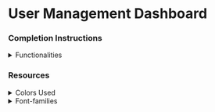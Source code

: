 # User Management Dashboard

### Completion Instructions

<details>
<summary>Functionalities</summary>
The app have the following functionalities

- Adds users when the **Add** button is clicked
- Deletes user when the **Delete** button is clicked
- Updates user details when the **Update** button is clicked
- Cancels user update selection form when **cancel** button is clicked and returns to add form
- Displays an error message with the text **Required** for an empty field on blur
- When the **Submit** button is clicked, displays an error message with the text **Required** for an empty field,
- Displays the **Submitted Successfully** on successful submit
- When **Submit Another Response** button is clicked, then the form returns to Add form

</details>

### Resources

<details>
<summary>Colors Used</summary>

<br/>

- Hex: #ea580c
- Hex: #475569
- Hex: #cbd2d9
- Hex: #9aa5b1
- Hex: #ffffff
- Hex: #fef2f4
- Hex: #ff0b37
- Hex: #b5b7c4
- Hex: #7e858e
- Hex: #0080ff

</details>

<details>
<summary>Font-families</summary>

- Roboto

</details>
